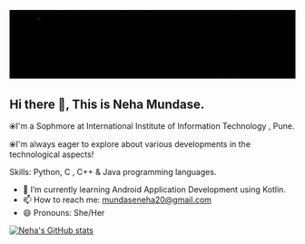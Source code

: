 
![](https://github.com/neha-mundase20/GIPHY/blob/main/ezgif.com-gif-maker.gif)

## **Hi there 👋, This is Neha Mundase.**


⦿I'm a Sophmore at International Institute of Information Technology , Pune.

⦿I'm always eager to explore about various developments in the technological aspects!

Skills: Python, C , C++ & Java programming languages.

- 🌱 I’m currently learning Android Application Development using Kotlin. 
- 📫 How to reach me: mundaseneha20@gmail.com 
- 😄 Pronouns: She/Her 

[![Neha's GitHub stats](https://github-readme-stats.vercel.app/api?username=neha-mundase20)](https://github.com/neha-mundase20/github-readme-stats)
